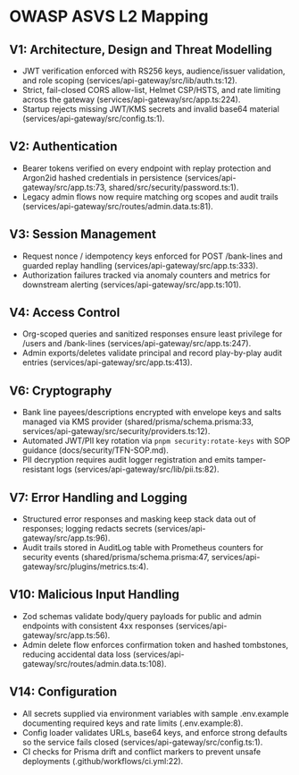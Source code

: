 # OWASP ASVS L2 Mapping

## V1: Architecture, Design and Threat Modelling
- JWT verification enforced with RS256 keys, audience/issuer validation, and role scoping (services/api-gateway/src/lib/auth.ts:12).
- Strict, fail-closed CORS allow-list, Helmet CSP/HSTS, and rate limiting across the gateway (services/api-gateway/src/app.ts:224).
- Startup rejects missing JWT/KMS secrets and invalid base64 material (services/api-gateway/src/config.ts:1).

## V2: Authentication
- Bearer tokens verified on every endpoint with replay protection and Argon2id hashed credentials in persistence (services/api-gateway/src/app.ts:73, shared/src/security/password.ts:1).
- Legacy admin flows now require matching org scopes and audit trails (services/api-gateway/src/routes/admin.data.ts:81).

## V3: Session Management
- Request nonce / idempotency keys enforced for POST /bank-lines and guarded replay handling (services/api-gateway/src/app.ts:333).
- Authorization failures tracked via anomaly counters and metrics for downstream alerting (services/api-gateway/src/app.ts:101).

## V4: Access Control
- Org-scoped queries and sanitized responses ensure least privilege for /users and /bank-lines (services/api-gateway/src/app.ts:247).
- Admin exports/deletes validate principal and record play-by-play audit entries (services/api-gateway/src/app.ts:413).

## V6: Cryptography
- Bank line payees/descriptions encrypted with envelope keys and salts managed via KMS provider (shared/prisma/schema.prisma:33, services/api-gateway/src/security/providers.ts:12).
- Automated JWT/PII key rotation via `pnpm security:rotate-keys` with SOP guidance (docs/security/TFN-SOP.md).
- PII decryption requires audit logger registration and emits tamper-resistant logs (services/api-gateway/src/lib/pii.ts:82).

## V7: Error Handling and Logging
- Structured error responses and masking keep stack data out of responses; logging redacts secrets (services/api-gateway/src/app.ts:96).
- Audit trails stored in AuditLog table with Prometheus counters for security events (shared/prisma/schema.prisma:47, services/api-gateway/src/plugins/metrics.ts:4).

## V10: Malicious Input Handling
- Zod schemas validate body/query payloads for public and admin endpoints with consistent 4xx responses (services/api-gateway/src/app.ts:56).
- Admin delete flow enforces confirmation token and hashed tombstones, reducing accidental data loss (services/api-gateway/src/routes/admin.data.ts:108).

## V14: Configuration
- All secrets supplied via environment variables with sample .env.example documenting required keys and rate limits (.env.example:8).
- Config loader validates URLs, base64 keys, and enforce strong defaults so the service fails closed (services/api-gateway/src/config.ts:1).
- CI checks for Prisma drift and conflict markers to prevent unsafe deployments (.github/workflows/ci.yml:22).


